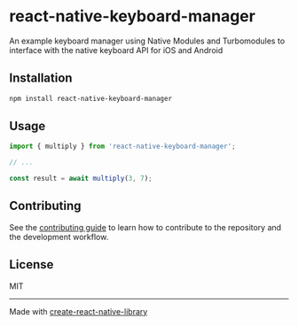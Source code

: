 # react-native-keyboard-manager

An example keyboard manager using Native Modules and Turbomodules to interface with the native keyboard API for iOS and Android

## Installation

```sh
npm install react-native-keyboard-manager
```

## Usage

```js
import { multiply } from 'react-native-keyboard-manager';

// ...

const result = await multiply(3, 7);
```

## Contributing

See the [contributing guide](CONTRIBUTING.md) to learn how to contribute to the repository and the development workflow.

## License

MIT

---

Made with [create-react-native-library](https://github.com/callstack/react-native-builder-bob)
